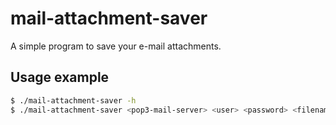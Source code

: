 mail-attachment-saver
=====================

A simple program to save your e-mail attachments.


## Usage example

```bash
$ ./mail-attachment-saver -h
$ ./mail-attachment-saver <pop3-mail-server> <user> <password> <filename>
```
